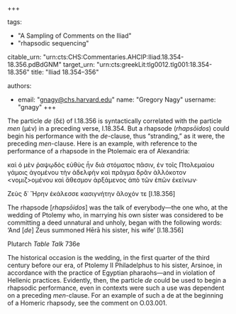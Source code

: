 +++

tags:
- "A Sampling of Comments on the Iliad"
- "rhapsodic sequencing"

citable_urn: "urn:cts:CHS:Commentaries.AHCIP:Iliad.18.354-18.356.pdBdGNM"
target_urn: "urn:cts:greekLit:tlg0012.tlg001:18.354-18.356"
title: "Iliad 18.354–356"

authors:
- email: "gnagy@chs.harvard.edu"
  name: "Gregory Nagy"
  username: "gnagy"
+++

<p>The particle <em>de</em> (δέ) of I.18.356 is syntactically correlated with the particle <em>men</em> (μέν) in a preceding verse, I.18.354. But a rhapsode (<em>rhapsōidos</em>) could begin his performance with the <em>de</em>-clause, thus “stranding,” as it were, the preceding <em>men</em>-clause. Here is an example, with reference to the performance of a rhapsode in the Ptolemaic era of Alexandria:  </p><p>καὶ ὁ μὲν ῥαψῳδὸς εὐθὺς ἦν διὰ στόματος πᾶσιν, ἐν τοῖς Πτολεμαίου γάμοις ἀγομένου τὴν ἀδελφὴν καὶ πρᾶγμα δρᾶν ἀλλόκοτον &lt;νομιζ&gt;ομένου καὶ ἄθεσμον ἀρξάμενος ἀπὸ τῶν ἐπῶν ἐκείνων·</p><p>Ζεὺς δ᾿ Ἥρην ἐκάλεσσε κασιγνήτην ἄλοχόν τε [I.18.356] </p><p>The rhapsode [<em>rhapsōidos</em>] was the talk of everybody—the one who, at the wedding of Ptolemy who, in marrying his own sister was considered to be committing a deed unnatural and unholy, began with the following words: ‘And [<em>de</em>] Zeus summoned Hērā his sister, his wife’ [I.18.356] </p><p>Plutarch <em>Table Talk</em> 736e</p><p>The historical occasion is the wedding, in the first quarter of the third century before our era, of Ptolemy II Philadelphus to his sister, Arsinoe, in accordance with the practice of Egyptian pharaohs—and in violation of Hellenic practices. Evidently, then, the particle <em>de</em> could be used to begin a rhapsodic performance, even in contexts were such a use was dependent on a preceding <em>men</em>-clause. For an example of such a de at the beginning of a Homeric rhapsody, see the comment on O.03.001.  </p>